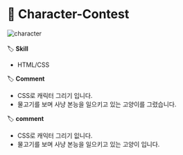 # 📌 Character-Contest
![character](https://user-images.githubusercontent.com/102715022/164981637-f54c756d-5527-495a-b611-b709d68a775f.gif)<br>
<br>
🏷 <b>Skill</b>
<ul>
  <li>HTML/CSS</li>
</ul>
🏷 <b>Comment</b>
<ul>
  <li>CSS로 캐릭터 그리기 입니다.</li>
  <li>물고기를 보며 사냥 본능을 일으키고 있는 고양이를 그렸습니다.</li>
</ul>
🏷 <b>comment</b>
<ul>
  <li>CSS로 캐익터 그리기 잆니다.</li>
  <li>물고기를 보며 사냥 본능을 일으키고 있는 고양이 입니다.</li>
</ul>

